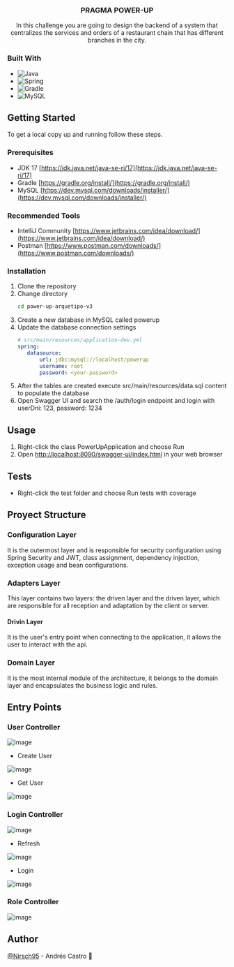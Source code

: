 <br />
<div align="center">
<h3 align="center">PRAGMA POWER-UP</h3>
  <p align="center">
    In this challenge you are going to design the backend of a system that centralizes the services and orders of a restaurant chain that has different branches in the city.
  </p>
</div>

### Built With

* ![Java](https://img.shields.io/badge/java-%23ED8B00.svg?style=for-the-badge&logo=java&logoColor=white)
* ![Spring](https://img.shields.io/badge/Spring-6DB33F?style=for-the-badge&logo=spring&logoColor=white)
* ![Gradle](https://img.shields.io/badge/Gradle-02303A.svg?style=for-the-badge&logo=Gradle&logoColor=white)
* ![MySQL](https://img.shields.io/badge/MySQL-00000F?style=for-the-badge&logo=mysql&logoColor=white)


<!-- GETTING STARTED -->
## Getting Started

To get a local copy up and running follow these steps.

### Prerequisites

* JDK 17 [https://jdk.java.net/java-se-ri/17](https://jdk.java.net/java-se-ri/17)
* Gradle [https://gradle.org/install/](https://gradle.org/install/)
* MySQL [https://dev.mysql.com/downloads/installer/](https://dev.mysql.com/downloads/installer/)

### Recommended Tools
* IntelliJ Community [https://www.jetbrains.com/idea/download/](https://www.jetbrains.com/idea/download/)
* Postman [https://www.postman.com/downloads/](https://www.postman.com/downloads/)

### Installation

1. Clone the repository
2. Change directory
   ```sh
   cd power-up-arquetipo-v3
   ```
3. Create a new database in MySQL called powerup
4. Update the database connection settings
   ```yml
   # src/main/resources/application-dev.yml
   spring:
      datasource:
          url: jdbc:mysql://localhost/powerup
          username: root
          password: <your-password>
   ```
5. After the tables are created execute src/main/resources/data.sql content to populate the database
6. Open Swagger UI and search the /auth/login endpoint and login with userDni: 123, password: 1234

<!-- USAGE -->
## Usage

1. Right-click the class PowerUpApplication and choose Run
2. Open [http://localhost:8090/swagger-ui/index.html](http://localhost:8090/swagger-ui/index.html) in your web browser

<!-- ROADMAP -->
## Tests

- Right-click the test folder and choose Run tests with coverage

## Proyect Structure

### Configuration Layer

It is the outermost layer and is responsible for security configuration using Spring Security and JWT, class assignment, dependency injection, exception usage and bean configurations.

### Adapters Layer

This layer contains two layers: the driven layer and the driven layer, which are responsible for all reception and adaptation by the client or server.

#### Drivin Layer

It is the user's entry point when connecting to the application, it allows the user to interact with the api.

### Domain Layer

It is the most internal module of the architecture, it belongs to the domain layer and encapsulates the business logic and rules.

## Entry Points

### User Controller

![image](https://github.com/Nirsch95/PowerUp/assets/37886668/58528f68-fb97-4864-84dd-1c5bcd5901f3)

- Create User

![image](https://github.com/Nirsch95/PowerUp/assets/37886668/dbcbf20d-6421-4acd-ac64-c377f06cb973)

- Get User

![image](https://github.com/Nirsch95/PowerUp/assets/37886668/7c7f8f94-c084-458b-93b0-189adaa0ce48)

### Login Controller

![image](https://github.com/Nirsch95/PowerUp/assets/37886668/1983f305-eb4f-46fc-bbb8-e55106a6c0ee)

- Refresh

![image](https://github.com/Nirsch95/PowerUp/assets/37886668/2dd12c56-21fb-4998-a7b1-1e534c1747bd)

- Login

![image](https://github.com/Nirsch95/PowerUp/assets/37886668/1420e3da-2795-414d-8723-735fb24e9872)

### Role Controller

![image](https://github.com/Nirsch95/PowerUp/assets/37886668/76f08cf5-a9fa-4a4b-b4ba-b6e1e92ec014)

## Author

[@Nirsch95](https://github.com/Nirsch95) - Andrés Castro :wolf:
